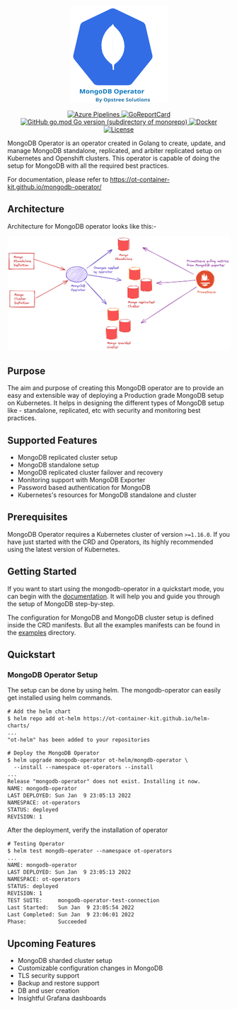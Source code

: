 <p align="center">
  <img src="./static/mongodb-operator-logo.svg" height="220" width="220">
</p>

<p align="center">
  <a href="https://dev.azure.com/opstreedevops/DevOps/_build/latest?definitionId=7&repoName=OT-CONTAINER-KIT%2Fmongodb-operator&branchName=main">
    <img src="https://dev.azure.com/opstreedevops/DevOps/_apis/build/status/OT-CONTAINER-KIT.mongodb-operator?repoName=OT-CONTAINER-KIT%2Fmongodb-operator&branchName=main" alt="Azure Pipelines">
  </a>
  <a href="https://goreportcard.com/report/github.com/OT-CONTAINER-KIT/mongodb-operator">
    <img src="https://goreportcard.com/badge/github.com/OT-CONTAINER-KIT/mongodb-operator" alt="GoReportCard">
  </a>
  <a href="http://golang.org">
    <img src="https://img.shields.io/github/go-mod/go-version/OT-CONTAINER-KIT/mongodb-operator" alt="GitHub go.mod Go version (subdirectory of monorepo)">
  </a>
  <a href="https://quay.io/repository/opstree/mongodb-operator">
    <img src="https://img.shields.io/badge/container-ready-green" alt="Docker">
  </a>
  <a href="https://github.com/OT-CONTAINER-KIT/mongodb-operator/master/LICENSE">
    <img src="https://img.shields.io/badge/License-Apache%202.0-blue.svg" alt="License">
  </a>
</p>

MongoDB Operator is an operator created in Golang to create, update, and manage MongoDB standalone, replicated, and arbiter replicated setup on Kubernetes and Openshift clusters. This operator is capable of doing the setup for MongoDB with all the required best practices.

For documentation, please refer to https://ot-container-kit.github.io/mongodb-operator/

## Architecture

Architecture for MongoDB operator looks like this:-

<div align="center">
    <img src="./static/mongodb-operator-arc.png">
</div>

## Purpose 

The aim and purpose of creating this MongoDB operator are to provide an easy and extensible way of deploying a Production grade MongoDB setup on Kubernetes. It helps in designing the different types of MongoDB setup like - standalone, replicated, etc with security and monitoring best practices.

## Supported Features

- MongoDB replicated cluster setup
- MongoDB standalone setup
- MongoDB replicated cluster failover and recovery
- Monitoring support with MongoDB Exporter
- Password based authentication for MongoDB
- Kubernetes's resources for MongoDB standalone and cluster

## Prerequisites

MongoDB Operator requires a Kubernetes cluster of version `>=1.16.0`. If you have just started with the CRD and Operators, its highly recommended using the latest version of Kubernetes.

## Getting Started

If you want to start using the mongodb-operator in a quickstart mode, you can begin with the [documentation](https://ot-container-kit.github.io/mongodb-operator/). It will help you and guide you through the setup of MongoDB step-by-step.

The configuration for MongoDB and MongoDB cluster setup is defined inside the CRD manifests. But all the examples manifests can be found in the [examples](./examples) directory.

## Quickstart

### MongoDB Operator Setup

The setup can be done by using helm. The mongodb-operator can easily get installed using helm commands.

```shell
# Add the helm chart
$ helm repo add ot-helm https://ot-container-kit.github.io/helm-charts/
...
"ot-helm" has been added to your repositories
````

```shell
# Deploy the MongoDB Operator
$ helm upgrade mongodb-operator ot-helm/mongdb-operator \
  --install --namespace ot-operators --install
...
Release "mongodb-operator" does not exist. Installing it now.
NAME: mongodb-operator
LAST DEPLOYED: Sun Jan  9 23:05:13 2022
NAMESPACE: ot-operators
STATUS: deployed
REVISION: 1
```

After the deployment, verify the installation of operator

```shell
# Testing Operator
$ helm test mongdb-operator --namespace ot-operators
...
NAME: mongodb-operator
LAST DEPLOYED: Sun Jan  9 23:05:13 2022
NAMESPACE: ot-operators
STATUS: deployed
REVISION: 1
TEST SUITE:     mongodb-operator-test-connection
Last Started:   Sun Jan  9 23:05:54 2022
Last Completed: Sun Jan  9 23:06:01 2022
Phase:          Succeeded
```

## Upcoming Features

- MongoDB sharded cluster setup
- Customizable configuration changes in MongoDB
- TLS security support
- Backup and restore support
- DB and user creation 
- Insightful Grafana dashboards
